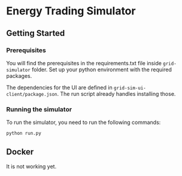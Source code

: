 # Energy Trading Simulator

## Getting Started

### Prerequisites

You will find the prerequisites in the requirements.txt file inside `grid-simulator` folder. Set up your python environment with the required packages.

The dependencies for the UI are defined in `grid-sim-ui-client/package.json`. The run script already handles installing those.

### Running the simulator

To run the simulator, you need to run the following commands:

```bash
python run.py
```

## Docker

It is not working yet.
